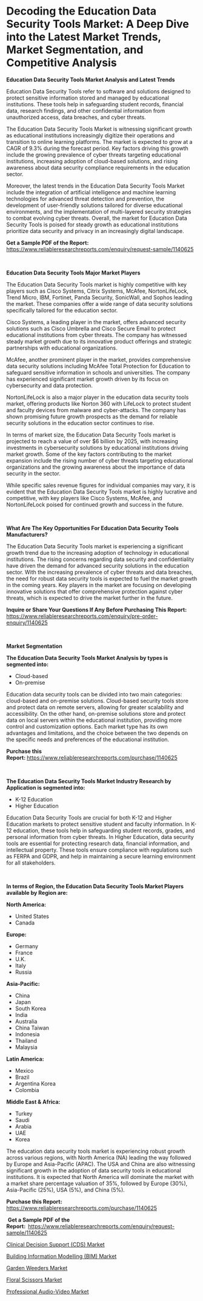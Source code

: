 <p><h1>Decoding the Education Data Security Tools Market: A Deep Dive into the Latest Market Trends, Market Segmentation, and Competitive Analysis</h1></p><p><strong>Education Data Security Tools Market Analysis and Latest Trends</strong></p>
<p><p>Education Data Security Tools refer to software and solutions designed to protect sensitive information stored and managed by educational institutions. These tools help in safeguarding student records, financial data, research findings, and other confidential information from unauthorized access, data breaches, and cyber threats.</p><p>The Education Data Security Tools Market is witnessing significant growth as educational institutions increasingly digitize their operations and transition to online learning platforms. The market is expected to grow at a CAGR of 9.3% during the forecast period. Key factors driving this growth include the growing prevalence of cyber threats targeting educational institutions, increasing adoption of cloud-based solutions, and rising awareness about data security compliance requirements in the education sector.</p><p>Moreover, the latest trends in the Education Data Security Tools Market include the integration of artificial intelligence and machine learning technologies for advanced threat detection and prevention, the development of user-friendly solutions tailored for diverse educational environments, and the implementation of multi-layered security strategies to combat evolving cyber threats. Overall, the market for Education Data Security Tools is poised for steady growth as educational institutions prioritize data security and privacy in an increasingly digital landscape.</p></p>
<p><strong>Get a Sample PDF of the Report:&nbsp;</strong> <a href="https://www.reliableresearchreports.com/enquiry/request-sample/1140625">https://www.reliableresearchreports.com/enquiry/request-sample/1140625</a></p>
<p>&nbsp;</p>
<p><strong>Education Data Security Tools Major Market Players</strong></p>
<p><p>The Education Data Security Tools market is highly competitive with key players such as Cisco Systems, Citrix Systems, McAfee, NortonLifeLock, Trend Micro, IBM, Fortinet, Panda Security, SonicWall, and Sophos leading the market. These companies offer a wide range of data security solutions specifically tailored for the education sector.</p><p>Cisco Systems, a leading player in the market, offers advanced security solutions such as Cisco Umbrella and Cisco Secure Email to protect educational institutions from cyber threats. The company has witnessed steady market growth due to its innovative product offerings and strategic partnerships with educational organizations.</p><p>McAfee, another prominent player in the market, provides comprehensive data security solutions including McAfee Total Protection for Education to safeguard sensitive information in schools and universities. The company has experienced significant market growth driven by its focus on cybersecurity and data protection.</p><p>NortonLifeLock is also a major player in the education data security tools market, offering products like Norton 360 with LifeLock to protect student and faculty devices from malware and cyber-attacks. The company has shown promising future growth prospects as the demand for reliable security solutions in the education sector continues to rise.</p><p>In terms of market size, the Education Data Security Tools market is projected to reach a value of over $6 billion by 2025, with increasing investments in cybersecurity solutions by educational institutions driving market growth. Some of the key factors contributing to the market expansion include the rising number of cyber threats targeting educational organizations and the growing awareness about the importance of data security in the sector.</p><p>While specific sales revenue figures for individual companies may vary, it is evident that the Education Data Security Tools market is highly lucrative and competitive, with key players like Cisco Systems, McAfee, and NortonLifeLock poised for continued growth and success in the future.</p></p>
<p>&nbsp;</p>
<p><strong>What Are The Key Opportunities For Education Data Security Tools Manufacturers?</strong></p>
<p><p>The Education Data Security Tools market is experiencing a significant growth trend due to the increasing adoption of technology in educational institutions. The rising concerns regarding data security and confidentiality have driven the demand for advanced security solutions in the education sector. With the increasing prevalence of cyber threats and data breaches, the need for robust data security tools is expected to fuel the market growth in the coming years. Key players in the market are focusing on developing innovative solutions that offer comprehensive protection against cyber threats, which is expected to drive the market further in the future.</p></p>
<p><strong>Inquire or Share Your Questions If Any Before Purchasing This Report:</strong> <a href="https://www.reliableresearchreports.com/enquiry/pre-order-enquiry/1140625">https://www.reliableresearchreports.com/enquiry/pre-order-enquiry/1140625</a></p>
<p>&nbsp;</p>
<p><strong>Market Segmentation</strong></p>
<p><strong>The Education Data Security Tools Market Analysis by types is segmented into:</strong></p>
<p><ul><li>Cloud-based</li><li>On-premise</li></ul></p>
<p><p>Education data security tools can be divided into two main categories: cloud-based and on-premise solutions. Cloud-based security tools store and protect data on remote servers, allowing for greater scalability and accessibility. On the other hand, on-premise solutions store and protect data on local servers within the educational institution, providing more control and customization options. Each market type has its own advantages and limitations, and the choice between the two depends on the specific needs and preferences of the educational institution.</p></p>
<p><strong>Purchase this Report:&nbsp;</strong><a href="https://www.reliableresearchreports.com/purchase/1140625">https://www.reliableresearchreports.com/purchase/1140625</a></p>
<p>&nbsp;</p>
<p><strong>The Education Data Security Tools Market Industry Research by Application is segmented into:</strong></p>
<p><ul><li>K-12 Education</li><li>Higher Education</li></ul></p>
<p><p>Education Data Security Tools are crucial for both K-12 and Higher Education markets to protect sensitive student and faculty information. In K-12 education, these tools help in safeguarding student records, grades, and personal information from cyber threats. In Higher Education, data security tools are essential for protecting research data, financial information, and intellectual property. These tools ensure compliance with regulations such as FERPA and GDPR, and help in maintaining a secure learning environment for all stakeholders.</p></p>
<p>&nbsp;</p>
<p><strong>In terms of Region, the Education Data Security Tools Market Players available by Region are:</strong></p>
<p>
    <p> <strong> North America: </strong>
        <ul>
            <li>United States</li>
            <li>Canada</li>
        </ul>
        </p> 
    <p> <strong> Europe: </strong>
        <ul>
            <li>Germany</li>
            <li>France</li>
            <li>U.K.</li>
            <li>Italy</li>
            <li>Russia</li>
        </ul>
        </p> 
    <p> <strong> Asia-Pacific: </strong>
        <ul>
            <li>China</li>
            <li>Japan</li>
            <li>South Korea</li>
            <li>India</li>
            <li>Australia</li>
            <li>China Taiwan</li>
            <li>Indonesia</li>
            <li>Thailand</li>
            <li>Malaysia</li>
        </ul>
        </p> 
    <p> <strong> Latin America: </strong>
        <ul>
            <li>Mexico</li>
            <li>Brazil</li>
            <li>Argentina Korea</li>
            <li>Colombia</li>
        </ul>
        </p> 
    <p> <strong> Middle East & Africa: </strong>
        <ul>
            <li>Turkey</li>
            <li>Saudi</li>
            <li>Arabia</li>
            <li>UAE</li>
            <li>Korea</li>
        </ul>
    </p>
    </p>
<p><p>The education data security tools market is experiencing robust growth across various regions, with North America (NA) leading the way followed by Europe and Asia-Pacific (APAC). The USA and China are also witnessing significant growth in the adoption of data security tools in educational institutions. It is expected that North America will dominate the market with a market share percentage valuation of 35%, followed by Europe (30%), Asia-Pacific (25%), USA (5%), and China (5%).</p></p>
<p><strong>Purchase this Report: </strong><a href="https://www.reliableresearchreports.com/purchase/1140625">https://www.reliableresearchreports.com/purchase/1140625</a></p>
<p>&nbsp;<strong>Get a Sample PDF of the Report:&nbsp;&nbsp;</strong><a href="https://www.reliableresearchreports.com/enquiry/request-sample/1140625">https://www.reliableresearchreports.com/enquiry/request-sample/1140625</a></p>
<p><strong></strong></p>
<p><p><a href="https://github.com/juancolorado15/Market-Research-Report-List-1/blob/main/clinical-decision-support-cds-market.md">Clinical Decision Support (CDS) Market</a></p><p><a href="https://github.com/dx0328/Market-Research-Report-List-1/blob/main/building-information-modelling-bim-market.md">Building Information Modelling (BIM) Market</a></p><p><a href="https://issuu.com/reportprime-2/docs/garden-weeders-market-size-2030.pptx">Garden Weeders Market</a></p><p><a href="https://issuu.com/reportprime-2/docs/floral-scissors-market-size-2030.pptx">Floral Scissors Market</a></p><p><a href="https://medium.com/@judyolson40/professional-audio-video-market-trends-forecast-and-competitive-analysis-to-2031-215af2595909">Professional Audio-Video Market</a></p></p>